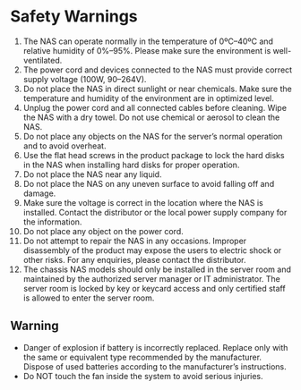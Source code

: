 # Safety Warnings
1.	The NAS can operate normally in the temperature of 0ºC–40ºC and relative humidity of 0%–95%. Please make sure the environment is well-ventilated.
2.	The power cord and devices connected to the NAS must provide correct supply voltage (100W, 90–264V).
3.	Do not place the NAS in direct sunlight or near chemicals. Make sure the temperature and humidity of the environment are in optimized level. 
4.	Unplug the power cord and all connected cables before cleaning. Wipe the NAS with a dry towel. Do not use chemical or aerosol to clean the NAS.
5.	Do not place any objects on the NAS for the server’s normal operation and to avoid overheat.
6.	Use the flat head screws in the product package to lock the hard disks in the NAS when installing hard disks for proper operation.
7.	Do not place the NAS near any liquid.
8.	Do not place the NAS on any uneven surface to avoid falling off and damage.
9.	Make sure the voltage is correct in the location where the NAS is installed. Contact the distributor or the local power supply company for the information.
10.	Do not place any object on the power cord.
11.	Do not attempt to repair the NAS in any occasions. Improper disassembly of the product may expose the users to electric shock or other risks. For any enquiries, please contact the distributor.
12.	The chassis NAS models should only be installed in the server room and maintained by the authorized server manager or IT administrator. The server room is locked by key or keycard access and only certified staff is allowed to enter the server room.

## Warning
* Danger of explosion if battery is incorrectly replaced. Replace only with the same or equivalent type recommended by the manufacturer. Dispose of used batteries according to the manufacturer’s instructions.
* Do NOT touch the fan inside the system to avoid serious injuries.